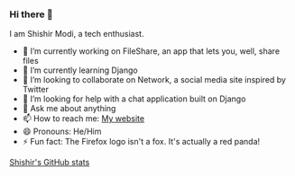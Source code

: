### Hi there 👋

I am Shishir Modi, a tech enthusiast.

- 🔭 I’m currently working on FileShare, an app that lets you, well, share files
- 🌱 I’m currently learning Django
- 👯 I’m looking to collaborate on Network, a social media site inspired by Twitter
- 🤔 I’m looking for help with a chat application built on Django
- 💬 Ask me about anything
- 📫 How to reach me: [My website](https://www.shishirmodi.me "shishirmodi.me")
- 😄 Pronouns: He/Him
- ⚡ Fun fact: The Firefox logo isn't a fox. It's actually a red panda!

[Shishir's GitHub stats](https://github-readme-stats.vercel.app/api?username=ShishirModi)
